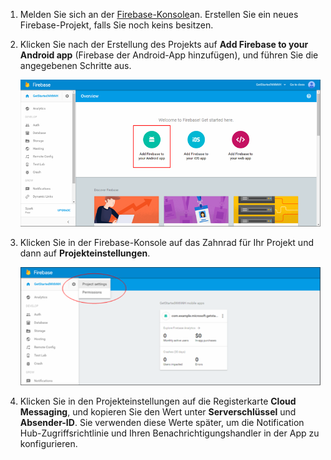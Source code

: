 

1. Melden Sie sich an der [Firebase-Konsole](https://firebase.google.com/console/)an. Erstellen Sie ein neues Firebase-Projekt, falls Sie noch keins besitzen.
2. Klicken Sie nach der Erstellung des Projekts auf **Add Firebase to your Android app** (Firebase der Android-App hinzufügen), und führen Sie die angegebenen Schritte aus.
   
    ![](./media/notification-hubs-enable-firebase-cloud-messaging/notification-hubs-add-firebase-to-android-app.png)
3. Klicken Sie in der Firebase-Konsole auf das Zahnrad für Ihr Projekt und dann auf **Projekteinstellungen**.
   
    ![](./media/notification-hubs-enable-firebase-cloud-messaging/notification-hubs-firebase-console-project-settings.png)
4. Klicken Sie in den Projekteinstellungen auf die Registerkarte **Cloud Messaging**, und kopieren Sie den Wert unter **Serverschlüssel** und **Absender-ID**.  Sie verwenden diese Werte später, um die Notification Hub-Zugriffsrichtlinie und Ihren Benachrichtigungshandler in der App zu konfigurieren.



<!--HONumber=Nov16_HO2-->


